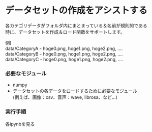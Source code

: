# データセットの作成をアシストする
各カテゴリデータがフォルダ内にまとまっている＆名前が規則的である  
時に、データセットを作成＆ロード関数をサポートします。  



例)  
data/CategoryA - hoge0.png, hoge1.png, hoge2.png, ....  
data/CategoryB - hoge0.png, hoge1.png, hoge2.png, ....  
data/CategoryC - hoge0.png, hoge1.png, hoge2.png, ....  

### 必要なモジュール
- numpy
- データセットの各データをロードするために必要なモジュール  
(例えば、画像：csv、音声：wave, librosa、など...)

### 実行手順
各ipynbを見る
